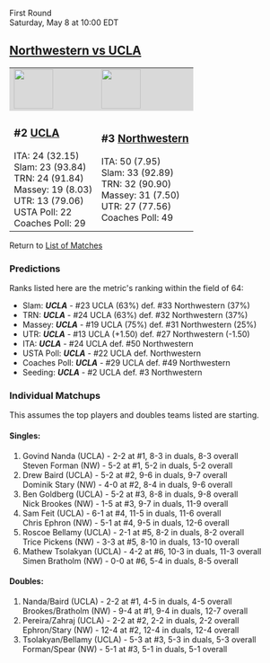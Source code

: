 First Round  
Saturday, May 8 at 10:00 EDT
## [Northwestern vs UCLA](https://www.ncaa.com/game/5833384) 

<table>  
<tr style="background-color: #d9d9d9 !important"><td><a href="../"><img src="https://www.ncaa.com/sites/default/files/images/logos/schools/u/ucla.70.png" width="70" height="70" /></a></td><td><a href="../"><img src="https://www.ncaa.com/sites/default/files/images/logos/schools/n/northwestern.70.png" width="70" height="70" /></a></td></tr>
<tr><td>  

<h3>#2 <a href="../">UCLA</a></h3>  
ITA: 24 (32.15)<br>  
Slam: 23 (93.84)<br>  
TRN: 24 (91.84)<br>  
Massey: 19 (8.03)<br>  
UTR: 13 (79.06)<br>  
USTA Poll: 22<br>  
Coaches Poll: 29<br>  

</td><td>  

<h3>#3 <a href="../">Northwestern</a></h3>  
ITA: 50 (7.95)<br>  
Slam: 33 (92.89)<br>  
TRN: 32 (90.90)<br>  
Massey: 31 (7.50)<br>  
UTR: 27 (77.56)<br>  
Coaches Poll: 49<br>  

</td></tr></table>  

Return to [List of Matches](../index.md)  

### Predictions  

Ranks listed here are the metric's ranking within the field of 64:  
- Slam: ***UCLA*** - #23 UCLA (63%) def. #33 Northwestern (37%)  
- TRN: ***UCLA*** - #24 UCLA (63%) def. #32 Northwestern (37%)  
- Massey: ***UCLA*** - #19 UCLA (75%) def. #31 Northwestern (25%)  
- UTR: ***UCLA*** - #13 UCLA (+1.50) def. #27 Northwestern (-1.50)  
- ITA: ***UCLA*** - #24 UCLA def. #50 Northwestern  
- USTA Poll: ***UCLA*** - #22 UCLA def. Northwestern  
- Coaches Poll: ***UCLA*** - #29 UCLA def. #49 Northwestern  
- Seeding: ***UCLA*** - #2 UCLA def. #3 Northwestern  

### Individual Matchups  

This assumes the top players and doubles teams listed are starting.  

#### Singles:  
1. Govind Nanda (UCLA) - 2-2 at #1, 8-3 in duals, 8-3 overall  
   Steven Forman (NW) - 5-2 at #1, 5-2 in duals, 5-2 overall
2. Drew Baird (UCLA) - 5-2 at #2, 9-6 in duals, 9-7 overall  
   Dominik Stary (NW) - 4-0 at #2, 8-4 in duals, 9-6 overall
3. Ben Goldberg (UCLA) - 5-2 at #3, 8-8 in duals, 9-8 overall  
   Nick Brookes (NW) - 1-5 at #3, 9-7 in duals, 11-9 overall
4. Sam Feit (UCLA) - 6-1 at #4, 11-5 in duals, 11-6 overall  
   Chris Ephron (NW) - 5-1 at #4, 9-5 in duals, 12-6 overall
5. Roscoe Bellamy (UCLA) - 2-1 at #5, 8-2 in duals, 8-2 overall  
   Trice Pickens (NW) - 3-3 at #5, 8-10 in duals, 13-10 overall
6. Mathew Tsolakyan (UCLA) - 4-2 at #6, 10-3 in duals, 11-3 overall  
   Simen Bratholm (NW) - 0-0 at #6, 5-4 in duals, 8-5 overall

#### Doubles:  
1. Nanda/Baird (UCLA) - 2-2 at #1, 4-5 in duals, 4-5 overall  
   Brookes/Bratholm (NW) - 9-4 at #1, 9-4 in duals, 12-7 overall
2. Pereira/Zahraj (UCLA) - 2-2 at #2, 2-2 in duals, 2-2 overall  
   Ephron/Stary (NW) - 12-4 at #2, 12-4 in duals, 12-4 overall
3. Tsolakyan/Bellamy (UCLA) - 5-3 at #3, 5-3 in duals, 5-3 overall  
   Forman/Spear (NW) - 5-1 at #3, 5-1 in duals, 5-1 overall